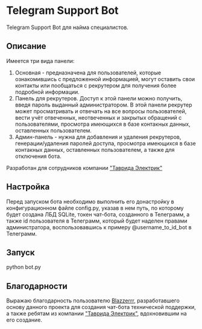 # Telegram Support Bot

Telegram Support Bot для найма специалистов.

## Описание 

Имеется три вида панели:
1. Основная - предназначена для пользователей, которые ознакомившись с предложенной информацией, могут оставить свои контакты или пообщаться с рекрутером для получения более подробной информации.
2. Панель для рекрутеров. Доступ к этой панели можно получить, введя пароль выданный администратором. В этой панели рекрутер может просматривать и отвечать на все вопросы пользователей, вести учёт отвеченных, неотвеченных и закрытых обращений с пользователями, просмотра имеющихся в базе контакных данных, оставленных пользователем.
3. Админ-панель - нужна для добавления и удаления рекрутеров, генерации/удаления паролей доступа, просмотра имеющихся в базе контакных данных, оставленных пользователем, а также для отключения бота.

Разработан для сотрудников компании ["Таврида Электрик"](https://www.tavrida.ru/ter/)

## Настройка

Перед запуском бота необходимо выполнить его донастройку в конфигурационном файле config.py, указав в нем путь, по которому будет создана ЛБД SQLite, токен чат-бота, созданного в Телеграмм, а также id пользователя в Телеграмм, который будет наделен правами администратора, воспользовавшись к примеру @username_to_id_bot в Телеграмм.

## Запуск

python bot.py

## Благодарности

Выражаю благодарность пользователю [Blazzerrr](https://github.com/Blazzerrr), разработавшего основу данного проекта для создания чат-бота технической поддержки, а также ребятам из компании ["Таврида Электрик"](https://www.tavrida.ru/ter/), вдохновившим на его создание.
